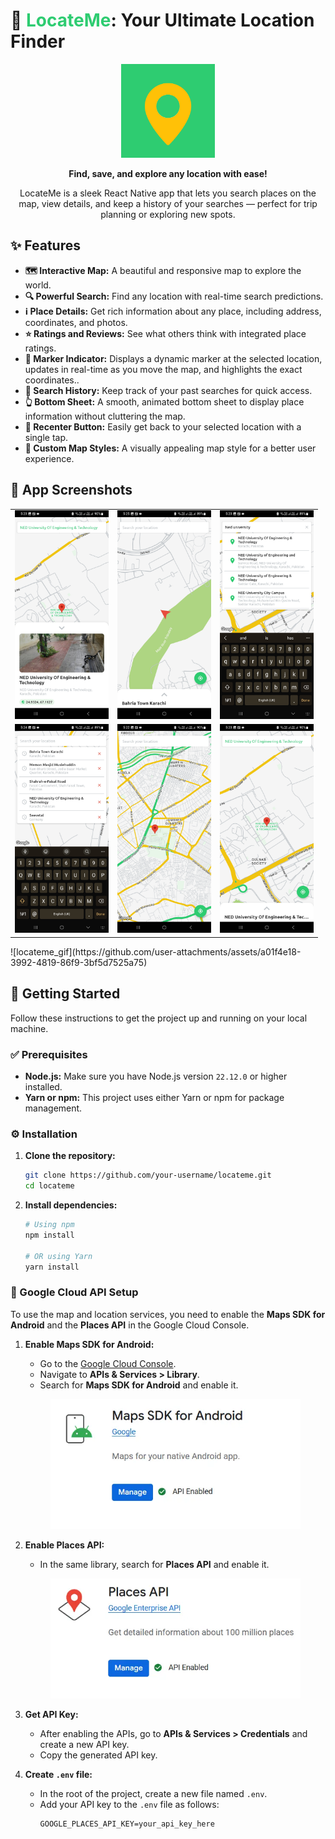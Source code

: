 # 📍 <font color="#2ECC71">LocateMe</font>: Your Ultimate Location Finder

<p align="center">
  <img src="src/assets/images/logo.png" alt="LocateMe Logo" width="150"/>
</p>

<p align="center">
  <strong>Find, save, and explore any location with ease!</strong>
</p>
<p align="center">
LocateMe is a sleek React Native app that lets you search places on the map, view details, and keep a history of your searches — perfect for trip planning or exploring new spots.</p>

## ✨ Features

- **🗺️ Interactive Map:** A beautiful and responsive map to explore the world.
- **🔍 Powerful Search:** Find any location with real-time search predictions.
- **ℹ️ Place Details:** Get rich information about any place, including address, coordinates, and photos.
- **⭐ Ratings and Reviews:** See what others think with integrated place ratings.
- **📍 Marker Indicator:** Displays a dynamic marker at the selected location, updates in real-time as you move the map, and highlights the exact coordinates..
- **📜 Search History:** Keep track of your past searches for quick access.
- **👆 Bottom Sheet:** A smooth, animated bottom sheet to display place information without cluttering the map.
- **🔄 Recenter Button:** Easily get back to your selected location with a single tap.
- **🎨 Custom Map Styles:** A visually appealing map style for a better user experience.

## 📸 App Screenshots

<table>
  <tr>
    <td align="center"><img src="src/assets/ss/1.webp" width="150"></td>
    <td align="center"><img src="src/assets/ss/2.webp" width="150"></td>
    <td align="center"><img src="src/assets/ss/3.webp" width="150"></td>
  </tr>
  <tr>
    <td align="center"><img src="src/assets/ss/4.webp" width="150"></td>
    <td align="center"><img src="src/assets/ss/5.webp" width="150"></td>
    <td align="center"><img src="src/assets/ss/6.webp" width="150"></td>
  </tr>
</table>
![locateme_gif](https://github.com/user-attachments/assets/a01f4e18-3992-4819-86f9-3bf5d7525a75)

## 🚀 Getting Started

Follow these instructions to get the project up and running on your local machine.

### ✅ Prerequisites

- **Node.js:** Make sure you have Node.js version `22.12.0` or higher installed.
- **Yarn or npm:** This project uses either Yarn or npm for package management.

### ⚙️ Installation

1.  **Clone the repository:**
    ```sh
    git clone https://github.com/your-username/locateme.git
    cd locateme
    ```

2.  **Install dependencies:**
    ```sh
    # Using npm
    npm install

    # OR using Yarn
    yarn install
    ```

### 🔑 Google Cloud API Setup

To use the map and location services, you need to enable the **Maps SDK for Android** and the **Places API** in the Google Cloud Console.

1.  **Enable Maps SDK for Android:**
    - Go to the [Google Cloud Console](https://console.cloud.google.com/).
    - Navigate to **APIs & Services > Library**.
    - Search for **Maps SDK for Android** and enable it.
    <p align="center">
      <img src="src/assets/ss/g-android.webp" alt="Maps SDK for Android" width="400"/>
    </p>

2.  **Enable Places API:**
    - In the same library, search for **Places API** and enable it.
    <p align="center">
      <img src="src/assets/ss/g-places.webp" alt="Places API" width="400"/>
    </p>

3.  **Get API Key:**
    - After enabling the APIs, go to **APIs & Services > Credentials** and create a new API key.
    - Copy the generated API key.

4.  **Create `.env` file:**
    - In the root of the project, create a new file named `.env`.
    - Add your API key to the `.env` file as follows:
      ```
      GOOGLE_PLACES_API_KEY=your_api_key_here
      ```
